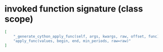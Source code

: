# invoked function signature (class scope)

```json
[
    "_generate_cython_apply_func(self, args, kwargs, raw, offset, func)",
    "apply_func(values, begin, end, min_periods, raw=raw)"
]
```
